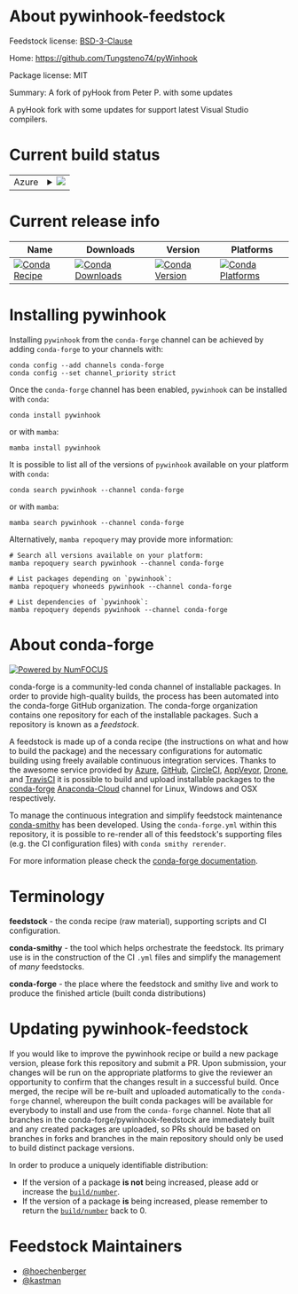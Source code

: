 About pywinhook-feedstock
=========================

Feedstock license: [BSD-3-Clause](https://github.com/conda-forge/pywinhook-feedstock/blob/main/LICENSE.txt)

Home: https://github.com/Tungsteno74/pyWinhook

Package license: MIT

Summary: A fork of pyHook from Peter P. with some updates

A pyHook fork with some updates for support latest Visual Studio
compilers.


Current build status
====================


<table>
    
  <tr>
    <td>Azure</td>
    <td>
      <details>
        <summary>
          <a href="https://dev.azure.com/conda-forge/feedstock-builds/_build/latest?definitionId=2616&branchName=main">
            <img src="https://dev.azure.com/conda-forge/feedstock-builds/_apis/build/status/pywinhook-feedstock?branchName=main">
          </a>
        </summary>
        <table>
          <thead><tr><th>Variant</th><th>Status</th></tr></thead>
          <tbody><tr>
              <td>win_64_python3.10.____cpython</td>
              <td>
                <a href="https://dev.azure.com/conda-forge/feedstock-builds/_build/latest?definitionId=2616&branchName=main">
                  <img src="https://dev.azure.com/conda-forge/feedstock-builds/_apis/build/status/pywinhook-feedstock?branchName=main&jobName=win&configuration=win%20win_64_python3.10.____cpython" alt="variant">
                </a>
              </td>
            </tr><tr>
              <td>win_64_python3.11.____cpython</td>
              <td>
                <a href="https://dev.azure.com/conda-forge/feedstock-builds/_build/latest?definitionId=2616&branchName=main">
                  <img src="https://dev.azure.com/conda-forge/feedstock-builds/_apis/build/status/pywinhook-feedstock?branchName=main&jobName=win&configuration=win%20win_64_python3.11.____cpython" alt="variant">
                </a>
              </td>
            </tr><tr>
              <td>win_64_python3.12.____cpython</td>
              <td>
                <a href="https://dev.azure.com/conda-forge/feedstock-builds/_build/latest?definitionId=2616&branchName=main">
                  <img src="https://dev.azure.com/conda-forge/feedstock-builds/_apis/build/status/pywinhook-feedstock?branchName=main&jobName=win&configuration=win%20win_64_python3.12.____cpython" alt="variant">
                </a>
              </td>
            </tr><tr>
              <td>win_64_python3.8.____cpython</td>
              <td>
                <a href="https://dev.azure.com/conda-forge/feedstock-builds/_build/latest?definitionId=2616&branchName=main">
                  <img src="https://dev.azure.com/conda-forge/feedstock-builds/_apis/build/status/pywinhook-feedstock?branchName=main&jobName=win&configuration=win%20win_64_python3.8.____cpython" alt="variant">
                </a>
              </td>
            </tr><tr>
              <td>win_64_python3.9.____73_pypy</td>
              <td>
                <a href="https://dev.azure.com/conda-forge/feedstock-builds/_build/latest?definitionId=2616&branchName=main">
                  <img src="https://dev.azure.com/conda-forge/feedstock-builds/_apis/build/status/pywinhook-feedstock?branchName=main&jobName=win&configuration=win%20win_64_python3.9.____73_pypy" alt="variant">
                </a>
              </td>
            </tr><tr>
              <td>win_64_python3.9.____cpython</td>
              <td>
                <a href="https://dev.azure.com/conda-forge/feedstock-builds/_build/latest?definitionId=2616&branchName=main">
                  <img src="https://dev.azure.com/conda-forge/feedstock-builds/_apis/build/status/pywinhook-feedstock?branchName=main&jobName=win&configuration=win%20win_64_python3.9.____cpython" alt="variant">
                </a>
              </td>
            </tr>
          </tbody>
        </table>
      </details>
    </td>
  </tr>
</table>

Current release info
====================

| Name | Downloads | Version | Platforms |
| --- | --- | --- | --- |
| [![Conda Recipe](https://img.shields.io/badge/recipe-pywinhook-green.svg)](https://anaconda.org/conda-forge/pywinhook) | [![Conda Downloads](https://img.shields.io/conda/dn/conda-forge/pywinhook.svg)](https://anaconda.org/conda-forge/pywinhook) | [![Conda Version](https://img.shields.io/conda/vn/conda-forge/pywinhook.svg)](https://anaconda.org/conda-forge/pywinhook) | [![Conda Platforms](https://img.shields.io/conda/pn/conda-forge/pywinhook.svg)](https://anaconda.org/conda-forge/pywinhook) |

Installing pywinhook
====================

Installing `pywinhook` from the `conda-forge` channel can be achieved by adding `conda-forge` to your channels with:

```
conda config --add channels conda-forge
conda config --set channel_priority strict
```

Once the `conda-forge` channel has been enabled, `pywinhook` can be installed with `conda`:

```
conda install pywinhook
```

or with `mamba`:

```
mamba install pywinhook
```

It is possible to list all of the versions of `pywinhook` available on your platform with `conda`:

```
conda search pywinhook --channel conda-forge
```

or with `mamba`:

```
mamba search pywinhook --channel conda-forge
```

Alternatively, `mamba repoquery` may provide more information:

```
# Search all versions available on your platform:
mamba repoquery search pywinhook --channel conda-forge

# List packages depending on `pywinhook`:
mamba repoquery whoneeds pywinhook --channel conda-forge

# List dependencies of `pywinhook`:
mamba repoquery depends pywinhook --channel conda-forge
```


About conda-forge
=================

[![Powered by
NumFOCUS](https://img.shields.io/badge/powered%20by-NumFOCUS-orange.svg?style=flat&colorA=E1523D&colorB=007D8A)](https://numfocus.org)

conda-forge is a community-led conda channel of installable packages.
In order to provide high-quality builds, the process has been automated into the
conda-forge GitHub organization. The conda-forge organization contains one repository
for each of the installable packages. Such a repository is known as a *feedstock*.

A feedstock is made up of a conda recipe (the instructions on what and how to build
the package) and the necessary configurations for automatic building using freely
available continuous integration services. Thanks to the awesome service provided by
[Azure](https://azure.microsoft.com/en-us/services/devops/), [GitHub](https://github.com/),
[CircleCI](https://circleci.com/), [AppVeyor](https://www.appveyor.com/),
[Drone](https://cloud.drone.io/welcome), and [TravisCI](https://travis-ci.com/)
it is possible to build and upload installable packages to the
[conda-forge](https://anaconda.org/conda-forge) [Anaconda-Cloud](https://anaconda.org/)
channel for Linux, Windows and OSX respectively.

To manage the continuous integration and simplify feedstock maintenance
[conda-smithy](https://github.com/conda-forge/conda-smithy) has been developed.
Using the ``conda-forge.yml`` within this repository, it is possible to re-render all of
this feedstock's supporting files (e.g. the CI configuration files) with ``conda smithy rerender``.

For more information please check the [conda-forge documentation](https://conda-forge.org/docs/).

Terminology
===========

**feedstock** - the conda recipe (raw material), supporting scripts and CI configuration.

**conda-smithy** - the tool which helps orchestrate the feedstock.
                   Its primary use is in the construction of the CI ``.yml`` files
                   and simplify the management of *many* feedstocks.

**conda-forge** - the place where the feedstock and smithy live and work to
                  produce the finished article (built conda distributions)


Updating pywinhook-feedstock
============================

If you would like to improve the pywinhook recipe or build a new
package version, please fork this repository and submit a PR. Upon submission,
your changes will be run on the appropriate platforms to give the reviewer an
opportunity to confirm that the changes result in a successful build. Once
merged, the recipe will be re-built and uploaded automatically to the
`conda-forge` channel, whereupon the built conda packages will be available for
everybody to install and use from the `conda-forge` channel.
Note that all branches in the conda-forge/pywinhook-feedstock are
immediately built and any created packages are uploaded, so PRs should be based
on branches in forks and branches in the main repository should only be used to
build distinct package versions.

In order to produce a uniquely identifiable distribution:
 * If the version of a package **is not** being increased, please add or increase
   the [``build/number``](https://docs.conda.io/projects/conda-build/en/latest/resources/define-metadata.html#build-number-and-string).
 * If the version of a package **is** being increased, please remember to return
   the [``build/number``](https://docs.conda.io/projects/conda-build/en/latest/resources/define-metadata.html#build-number-and-string)
   back to 0.

Feedstock Maintainers
=====================

* [@hoechenberger](https://github.com/hoechenberger/)
* [@kastman](https://github.com/kastman/)

